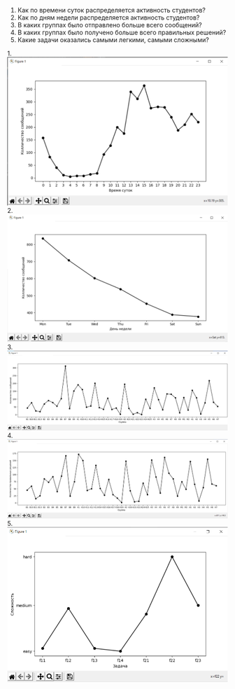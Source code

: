 1. Как по времени суток распределяется активность студентов?
2. Как по дням недели распределяется активность студентов?
3. В каких группах было отправлено больше всего сообщений?
4. В каких группах было получено больше всего правильных решений?
5. Какие задачи оказались самыми легкими, самыми сложными?

1.![Getting the distribution](source/1.png)
2.![Getting the distribution](source/2.png)
3.![Getting the distribution](source/3.png)
4.![Getting the distribution](source/4.png)
5.![Getting the distribution](source/5.png)